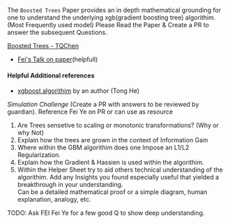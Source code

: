 
The `Boosted Trees` Paper provides an in depth mathematical grounding for one to understand the underlying xgb(gradient boosting tree)
algorithim. (Most Frequently used model) Please Read the Paper & Create a PR to answer the subsequent Questions. 

[Boosted Trees - TQChen](http://homes.cs.washington.edu/~tqchen/pdf/BoostedTree.pdf)
  * [Fei's Talk on paper](https://www.youtube.com/watch?v=031j956LzII)(helpfull)

#### Helpful Additional references
  * [xgboost algorithim](https://www.youtube.com/watch?v=X47SGnTMZIU) by an author (Tong He)

*Simulation Challenge* (Create a PR with answers to be reviewed by guardian). Reference Fei Ye on PR or can use as resource  
1) Are Trees sensetive to scaling or monotonic transformations? (Why or why Not)
2) Explain how the trees are grown in the context of Information Gain
3) Where within the GBM algorithim does one Impose an L1/L2 Regularization.
4) Explain how the Gradient & Hassien is used within the algorithim. 
5) Within the Helper Sheet try to aid others technical understanding of the algorithim. 
   Add any Insights you found especially useful that yielded a breakthrough in your understanding.   
   Can be a detailed mathematical proof or a simple diagram, human explanation, analogy, etc.  
  
TODO: Ask FEI Fei Ye for a few good Q to show deep understanding. 
